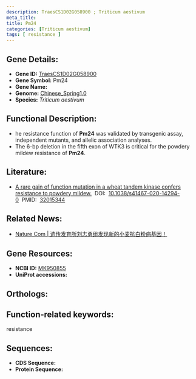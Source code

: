 ```yaml
---
description: TraesCS1D02G058900 ; Triticum aestivum
meta_title:
title: Pm24
categories: [Triticum aestivum]
tags: [ resistance ]
---
```


## Gene Details:
- **Gene ID:**	[TraesCS1D02G058900]()
- **Gene Symbol:** Pm24
- **Gene Name:** 
- **Genome:** [Chinese_Spring1.0]()
- **Species:** *Triticum aestivum*

## Functional Description:
   - he resistance function of **Pm24** was validated by transgenic assay, independent mutants, and allelic association analyses. 
   - The 6-bp deletion in the fifth exon of WTK3 is critical for the powdery mildew resistance of **Pm24**.

## Literature:
   - [A rare gain of function mutation in a wheat tandem kinase confers resistance to powdery mildew.]( https://www.nature.com/articles/s41467-020-14294-0)&nbsp;&nbsp;DOI:&nbsp;&nbsp;[10.1038/s41467-020-14294-0](https://www.nature.com/articles/s41467-020-14294-0)&nbsp;&nbsp;PMID:&nbsp;&nbsp;[32015344](https://pubmed.ncbi.nlm.nih.gov/32015344/)

## Related News:
   - [Nature Com | 遗传发育所刘志勇组发现新的小麦抗白粉病基因！](https://mp.weixin.qq.com/s?__biz=Mzg3MDEwNDEyMg==&mid=2247509018&idx=2&sn=46c96471fc39f5cf96f820b517299f31&chksm=ce90094ff9e78059dceeeb3b7493086ccdb29c7f7007cc3ab6e91d589585b42bb9baf665e88c&scene=27#wechat_redirect)

## Gene Resources:
- **NCBI ID:** [MK950855](https://www.ncbi.nlm.nih.gov/gene/?term=MK950855)
- **UniProt accessions:** [](https://www.uniprot.org/uniprotkb//entry)

## Orthologs:

## Function-related keywords:
resistance

## Sequences:
- **CDS Sequence:**
- **Protein Sequence:**
